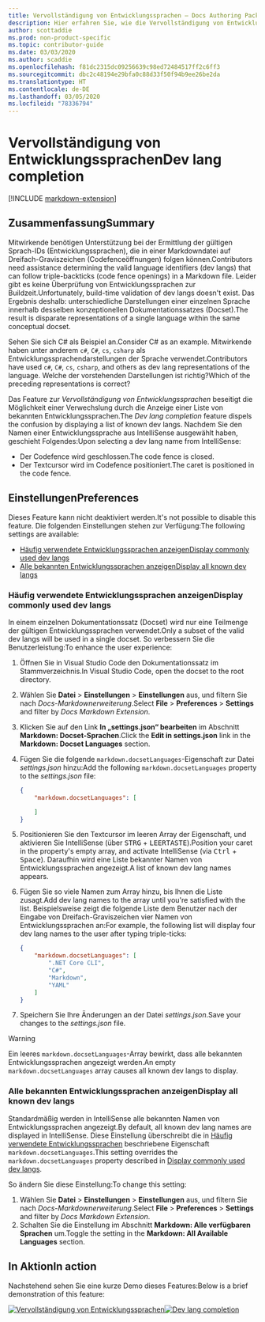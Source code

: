 ```yaml
---
title: Vervollständigung von Entwicklungssprachen – Docs Authoring Pack
description: Hier erfahren Sie, wie die Vervollständigung von Entwicklungssprachen Mitwirkende im Docs Authoring Pack, Visual Studio Code-Erweiterung, unterstützt.
author: scottaddie
ms.prod: non-product-specific
ms.topic: contributor-guide
ms.date: 03/03/2020
ms.author: scaddie
ms.openlocfilehash: f81dc2315dc09256639c98ed72484517ff2c6ff3
ms.sourcegitcommit: dbc2c48194e29bfa0c88d33f50f94b9ee26be2da
ms.translationtype: HT
ms.contentlocale: de-DE
ms.lasthandoff: 03/05/2020
ms.locfileid: "78336794"
---
```

# <a name="dev-lang-completion"></a><span data-ttu-id="94980-103">Vervollständigung von Entwicklungssprachen</span><span class="sxs-lookup"><span data-stu-id="94980-103">Dev lang completion</span></span>

[!INCLUDE [markdown-extension](includes/markdown-extension.md)]

## <a name="summary"></a><span data-ttu-id="94980-104">Zusammenfassung</span><span class="sxs-lookup"><span data-stu-id="94980-104">Summary</span></span>

<span data-ttu-id="94980-105">Mitwirkende benötigen Unterstützung bei der Ermittlung der gültigen Sprach-IDs (Entwicklungssprachen), die in einer Markdowndatei auf Dreifach-Graviszeichen (Codefenceöffnungen) folgen können.</span><span class="sxs-lookup"><span data-stu-id="94980-105">Contributors need assistance determining the valid language identifiers (dev langs) that can follow triple-backticks (code fence openings) in a Markdown file.</span></span> <span data-ttu-id="94980-106">Leider gibt es keine Überprüfung von Entwicklungssprachen zur Buildzeit.</span><span class="sxs-lookup"><span data-stu-id="94980-106">Unfortunately, build-time validation of dev langs doesn't exist.</span></span> <span data-ttu-id="94980-107">Das Ergebnis deshalb: unterschiedliche Darstellungen einer einzelnen Sprache innerhalb desselben konzeptionellen Dokumentationssatzes (Docset).</span><span class="sxs-lookup"><span data-stu-id="94980-107">The result is disparate representations of a single language within the same conceptual docset.</span></span>

<span data-ttu-id="94980-108">Sehen Sie sich C# als Beispiel an.</span><span class="sxs-lookup"><span data-stu-id="94980-108">Consider C# as an example.</span></span> <span data-ttu-id="94980-109">Mitwirkende haben unter anderem `c#`, `C#`, `cs`, `csharp` als Entwicklungssprachendarstellungen der Sprache verwendet.</span><span class="sxs-lookup"><span data-stu-id="94980-109">Contributors have used `c#`, `C#`, `cs`, `csharp`, and others as dev lang representations of the language.</span></span> <span data-ttu-id="94980-110">Welche der vorstehenden Darstellungen ist richtig?</span><span class="sxs-lookup"><span data-stu-id="94980-110">Which of the preceding representations is correct?</span></span>

<span data-ttu-id="94980-111">Das Feature zur *Vervollständigung von Entwicklungssprachen* beseitigt die Möglichkeit einer Verwechslung durch die Anzeige einer Liste von bekannten Entwicklungssprachen.</span><span class="sxs-lookup"><span data-stu-id="94980-111">The *Dev lang completion* feature dispels the confusion by displaying a list of known dev langs.</span></span> <span data-ttu-id="94980-112">Nachdem Sie den Namen einer Entwicklungssprache aus IntelliSense ausgewählt haben, geschieht Folgendes:</span><span class="sxs-lookup"><span data-stu-id="94980-112">Upon selecting a dev lang name from IntelliSense:</span></span>

* <span data-ttu-id="94980-113">Der Codefence wird geschlossen.</span><span class="sxs-lookup"><span data-stu-id="94980-113">The code fence is closed.</span></span>
* <span data-ttu-id="94980-114">Der Textcursor wird im Codefence positioniert.</span><span class="sxs-lookup"><span data-stu-id="94980-114">The caret is positioned in the code fence.</span></span>

## <a name="preferences"></a><span data-ttu-id="94980-115">Einstellungen</span><span class="sxs-lookup"><span data-stu-id="94980-115">Preferences</span></span>

<span data-ttu-id="94980-116">Dieses Feature kann nicht deaktiviert werden.</span><span class="sxs-lookup"><span data-stu-id="94980-116">It's not possible to disable this feature.</span></span> <span data-ttu-id="94980-117">Die folgenden Einstellungen stehen zur Verfügung:</span><span class="sxs-lookup"><span data-stu-id="94980-117">The following settings are available:</span></span>

* [<span data-ttu-id="94980-118">Häufig verwendete Entwicklungssprachen anzeigen</span><span class="sxs-lookup"><span data-stu-id="94980-118">Display commonly used dev langs</span></span>](#display-commonly-used-dev-langs)
* [<span data-ttu-id="94980-119">Alle bekannten Entwicklungssprachen anzeigen</span><span class="sxs-lookup"><span data-stu-id="94980-119">Display all known dev langs</span></span>](#display-all-known-dev-langs)

### <a name="display-commonly-used-dev-langs"></a><span data-ttu-id="94980-120">Häufig verwendete Entwicklungssprachen anzeigen</span><span class="sxs-lookup"><span data-stu-id="94980-120">Display commonly used dev langs</span></span>

<span data-ttu-id="94980-121">In einem einzelnen Dokumentationssatz (Docset) wird nur eine Teilmenge der gültigen Entwicklungssprachen verwendet.</span><span class="sxs-lookup"><span data-stu-id="94980-121">Only a subset of the valid dev langs will be used in a single docset.</span></span> <span data-ttu-id="94980-122">So verbessern Sie die Benutzerleistung:</span><span class="sxs-lookup"><span data-stu-id="94980-122">To enhance the user experience:</span></span>

1. <span data-ttu-id="94980-123">Öffnen Sie in Visual Studio Code den Dokumentationssatz im Stammverzeichnis.</span><span class="sxs-lookup"><span data-stu-id="94980-123">In Visual Studio Code, open the docset to the root directory.</span></span>
1. <span data-ttu-id="94980-124">Wählen Sie **Datei** > **Einstellungen** > **Einstellungen** aus, und filtern Sie nach *Docs-Markdownerweiterung*.</span><span class="sxs-lookup"><span data-stu-id="94980-124">Select **File** > **Preferences** > **Settings** and filter by *Docs Markdown Extension*.</span></span>
1. <span data-ttu-id="94980-125">Klicken Sie auf den Link **In „settings.json“ bearbeiten**  im Abschnitt **Markdown: Docset-Sprachen**.</span><span class="sxs-lookup"><span data-stu-id="94980-125">Click the **Edit in settings.json** link in the **Markdown: Docset Languages** section.</span></span>
1. <span data-ttu-id="94980-126">Fügen Sie die folgende `markdown.docsetLanguages`-Eigenschaft zur Datei *settings.json* hinzu:</span><span class="sxs-lookup"><span data-stu-id="94980-126">Add the following `markdown.docsetLanguages` property to the *settings.json* file:</span></span>

    ```json
    {
        "markdown.docsetLanguages": [

        ]
    }
    ```

1. <span data-ttu-id="94980-127">Positionieren Sie den Textcursor im leeren Array der Eigenschaft, und aktivieren Sie IntelliSense (über <kbd>STRG</kbd> + <kbd>LEERTASTE</kbd>).</span><span class="sxs-lookup"><span data-stu-id="94980-127">Position your caret in the property's empty array, and activate IntelliSense (via <kbd>Ctrl</kbd> + <kbd>Space</kbd>).</span></span> <span data-ttu-id="94980-128">Daraufhin wird eine Liste bekannter Namen von Entwicklungssprachen angezeigt.</span><span class="sxs-lookup"><span data-stu-id="94980-128">A list of known dev lang names appears.</span></span>
1. <span data-ttu-id="94980-129">Fügen Sie so viele Namen zum Array hinzu, bis Ihnen die Liste zusagt.</span><span class="sxs-lookup"><span data-stu-id="94980-129">Add dev lang names to the array until you're satisfied with the list.</span></span> <span data-ttu-id="94980-130">Beispielsweise zeigt die folgende Liste dem Benutzer nach der Eingabe von Dreifach-Graviszeichen vier Namen von Entwicklungssprachen an:</span><span class="sxs-lookup"><span data-stu-id="94980-130">For example, the following list will display four dev lang names to the user after typing triple-ticks:</span></span>

    ```json
    {
        "markdown.docsetLanguages": [
            ".NET Core CLI",
            "C#",
            "Markdown",
            "YAML"
        ]
    }
    ```

1. <span data-ttu-id="94980-131">Speichern Sie Ihre Änderungen an der Datei *settings.json*.</span><span class="sxs-lookup"><span data-stu-id="94980-131">Save your changes to the *settings.json* file.</span></span>

> [!WARNING]
> <span data-ttu-id="94980-132">Ein leeres `markdown.docsetLanguages`-Array bewirkt, dass alle bekannten Entwicklungssprachen angezeigt werden.</span><span class="sxs-lookup"><span data-stu-id="94980-132">An empty `markdown.docsetLanguages` array causes all known dev langs to display.</span></span>

### <a name="display-all-known-dev-langs"></a><span data-ttu-id="94980-133">Alle bekannten Entwicklungssprachen anzeigen</span><span class="sxs-lookup"><span data-stu-id="94980-133">Display all known dev langs</span></span>

<span data-ttu-id="94980-134">Standardmäßig werden in IntelliSense alle bekannten Namen von Entwicklungssprachen angezeigt.</span><span class="sxs-lookup"><span data-stu-id="94980-134">By default, all known dev lang names are displayed in IntelliSense.</span></span> <span data-ttu-id="94980-135">Diese Einstellung überschreibt die in [Häufig verwendete Entwicklungssprachen](#display-commonly-used-dev-langs) beschriebene Eigenschaft `markdown.docsetLanguages`.</span><span class="sxs-lookup"><span data-stu-id="94980-135">This setting overrides the `markdown.docsetLanguages` property described in [Display commonly used dev langs](#display-commonly-used-dev-langs).</span></span>

<span data-ttu-id="94980-136">So ändern Sie diese Einstellung:</span><span class="sxs-lookup"><span data-stu-id="94980-136">To change this setting:</span></span>

1. <span data-ttu-id="94980-137">Wählen Sie **Datei** > **Einstellungen** > **Einstellungen** aus, und filtern Sie nach *Docs-Markdownerweiterung*.</span><span class="sxs-lookup"><span data-stu-id="94980-137">Select **File** > **Preferences** > **Settings** and filter by *Docs Markdown Extension*.</span></span>
1. <span data-ttu-id="94980-138">Schalten Sie die Einstellung im Abschnitt **Markdown: Alle verfügbaren Sprachen** um.</span><span class="sxs-lookup"><span data-stu-id="94980-138">Toggle the setting in the **Markdown: All Available Languages** section.</span></span>

## <a name="in-action"></a><span data-ttu-id="94980-139">In Aktion</span><span class="sxs-lookup"><span data-stu-id="94980-139">In action</span></span>

<span data-ttu-id="94980-140">Nachstehend sehen Sie eine kurze Demo dieses Features:</span><span class="sxs-lookup"><span data-stu-id="94980-140">Below is a brief demonstration of this feature:</span></span>

<span data-ttu-id="94980-141">[![Vervollständigung von Entwicklungssprachen](media/dev-lang-completion.gif)](media/dev-lang-completion.gif#lightbox)</span><span class="sxs-lookup"><span data-stu-id="94980-141">[![Dev lang completion](media/dev-lang-completion.gif)](media/dev-lang-completion.gif#lightbox)</span></span>
